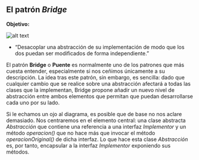 ## El patrón *Bridge*

**Objetivo:**

![alt text](https://danielggarcia.files.wordpress.com/2014/03/031614_2328_patronesest1.png?w=620 "Logo Title Text 1")

* “Desacoplar una abstracción de su implementación de modo que los dos puedan ser modificados de forma independiente.”

El patrón **Bridge** o **Puente** es normalmente uno de los patrones que más cuesta entender, especialmente si nos ceñimos únicamente a su descripción. La idea tras este patrón, sin embargo, es sencilla: dado que cualquier cambio que se realice sobre una abstracción afectará a todas las clases que la implementan, Bridge propone añadir un nuevo nivel de abstracción entre ambos elementos que permitan que puedan desarrollarse cada uno por su lado.

Si le echamos un ojo al diagrama, es posible que de base no nos aclare demasiado. Nos centraremos en el elemento central: una clase abstracta *Abstracción* que contiene una referencia a una interfaz *Implementor* y un método *operacion()* que no hace más que invocar el método *operacionOriginal()* de dicha interfaz. Lo que hace esta clase *Abstracción* es, por tanto, encapsular a la interfaz *Implementor* exponiendo sus métodos.


